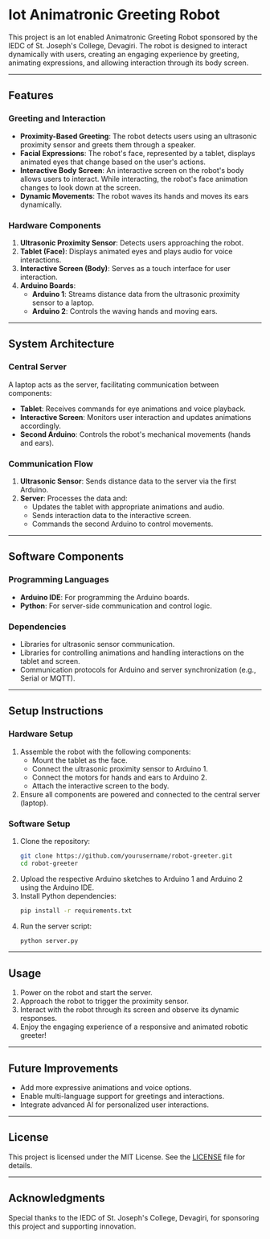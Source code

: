 # Iot Animatronic Greeting Robot

This project is an Iot enabled Animatronic Greeting Robot sponsored by the IEDC of St. Joseph's College, Devagiri. The robot is designed to interact dynamically with users, creating an engaging experience by greeting, animating expressions, and allowing interaction through its body screen.

---

## Features

### Greeting and Interaction
- **Proximity-Based Greeting**: The robot detects users using an ultrasonic proximity sensor and greets them through a speaker.
- **Facial Expressions**: The robot's face, represented by a tablet, displays animated eyes that change based on the user's actions.
- **Interactive Body Screen**: An interactive screen on the robot's body allows users to interact. While interacting, the robot's face animation changes to look down at the screen.
- **Dynamic Movements**: The robot waves its hands and moves its ears dynamically.

### Hardware Components
1. **Ultrasonic Proximity Sensor**: Detects users approaching the robot.
2. **Tablet (Face)**: Displays animated eyes and plays audio for voice interactions.
3. **Interactive Screen (Body)**: Serves as a touch interface for user interaction.
4. **Arduino Boards**:
   - **Arduino 1**: Streams distance data from the ultrasonic proximity sensor to a laptop.
   - **Arduino 2**: Controls the waving hands and moving ears.

---

## System Architecture

### Central Server
A laptop acts as the server, facilitating communication between components:
- **Tablet**: Receives commands for eye animations and voice playback.
- **Interactive Screen**: Monitors user interaction and updates animations accordingly.
- **Second Arduino**: Controls the robot's mechanical movements (hands and ears).

### Communication Flow
1. **Ultrasonic Sensor**: Sends distance data to the server via the first Arduino.
2. **Server**: Processes the data and:
   - Updates the tablet with appropriate animations and audio.
   - Sends interaction data to the interactive screen.
   - Commands the second Arduino to control movements.

---

## Software Components

### Programming Languages
- **Arduino IDE**: For programming the Arduino boards.
- **Python**: For server-side communication and control logic.

### Dependencies
- Libraries for ultrasonic sensor communication.
- Libraries for controlling animations and handling interactions on the tablet and screen.
- Communication protocols for Arduino and server synchronization (e.g., Serial or MQTT).

---

## Setup Instructions

### Hardware Setup
1. Assemble the robot with the following components:
   - Mount the tablet as the face.
   - Connect the ultrasonic proximity sensor to Arduino 1.
   - Connect the motors for hands and ears to Arduino 2.
   - Attach the interactive screen to the body.
2. Ensure all components are powered and connected to the central server (laptop).

### Software Setup
1. Clone the repository:
   ```bash
   git clone https://github.com/yourusername/robot-greeter.git
   cd robot-greeter
   ```
2. Upload the respective Arduino sketches to Arduino 1 and Arduino 2 using the Arduino IDE.
3. Install Python dependencies:
   ```bash
   pip install -r requirements.txt
   ```
4. Run the server script:
   ```bash
   python server.py
   ```

---

## Usage
1. Power on the robot and start the server.
2. Approach the robot to trigger the proximity sensor.
3. Interact with the robot through its screen and observe its dynamic responses.
4. Enjoy the engaging experience of a responsive and animated robotic greeter!

---

## Future Improvements
- Add more expressive animations and voice options.
- Enable multi-language support for greetings and interactions.
- Integrate advanced AI for personalized user interactions.

---

## License
This project is licensed under the MIT License. See the [LICENSE](LICENSE) file for details.

---

## Acknowledgments
Special thanks to the IEDC of St. Joseph's College, Devagiri, for sponsoring this project and supporting innovation.

